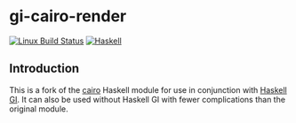 # gi-cairo-render
[![Linux Build Status](https://img.shields.io/travis/cohomology/gi-cairo-render/master.svg?label=Linux%20build)](https://travis-ci.org/cohomology/hlabyrinth) 
[![Haskell](https://img.shields.io/badge/language-haskell-blue.svg)](https://www.haskell.org)
 
## Introduction
This is a fork of the [cairo](https://github.com/gtk2hs/gtk2hs/tree/master/cairo) Haskell module for use in conjunction with 
[Haskell GI](https://github.com/haskell-gi/haskell-gi). It can also be used without Haskell GI with fewer complications than
the original module.




